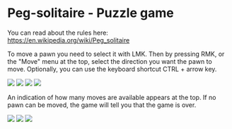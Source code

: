 # Peg-solitaire - Puzzle game 

You can read about the rules here: https://en.wikipedia.org/wiki/Peg_solitaire

To move a pawn you need to select it with LMK. Then by pressing RMK, or the "Move" menu at the top, select the direction you want the pawn to move. 
Optionally, you can use the keyboard shortcut CTRL + arrow key.

![](https://i.imgur.com/L3VdiX4.jpg)
![](https://i.imgur.com/D3VriOl.jpg)
![](https://i.imgur.com/wJg8IEx.jpg)
![](https://i.imgur.com/99jsRG2.jpg)

An indication of how many moves are available appears at the top. If no pawn can be moved, the game will tell you that the game is over.

![](https://i.imgur.com/RJtaW2G.jpg)
![](https://i.imgur.com/V1G5jev.jpg)
![](https://i.imgur.com/E6Qp7em.jpg)
